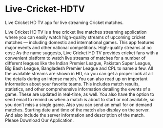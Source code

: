 # Live-Cricket-HDTV
Live Cricket HD TV app for live streaming Cricket matches.

Live Cricket HD TV is a free cricket live matches streaming application where you can easily watch high-quality streams of upcoming cricket matches — including domestic and international games. This app features major events and other national competitions. High-quality streams at no cost: As the name suggests, Live Cricket HD TV provides cricket fans with a convenient platform to watch live streams of matches for a number of different leagues like the Indian Premier League, Pakistan Super League, Big Bash League, Bangladesh Premier League and CPL to name a few. All the available streams are shown in HD, so you can get a proper look at all the details during an intense match. You can also read up on important information about your favorite teams. This includes match results, statistics, and other comprehensive information detailing the events of a game. These are updated in real-time, as well. You also have the option to send email to remind us when a match is about to start or not available, so you don't miss a single game. Also you can send an email for on demand matches. Starting date and time of the match also display on the server. And also include the server information and description of the match. Please Download Our Application.
